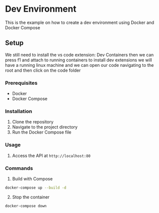 # Dev Environment
This is the example on how to create a dev environment using Docker and Docker Compose

## Setup
We still need to install the vs code extension: Dev Containers
then we can press f1 and attach to running containers to install dev extensions
we will have a running linux machine and we can open our code navigating to the root and then click on the code folder

### Prerequisites

- Docker
- Docker Compose

### Installation

1. Clone the repository
2. Navigate to the project directory
3. Run the Docker Compose file

### Usage

1. Access the API at `http://localhost:80`

### Commands

1. Build with Compose
```bash
docker-compose up --build -d
```
2. Stop the container
```bash
docker-compose down
```